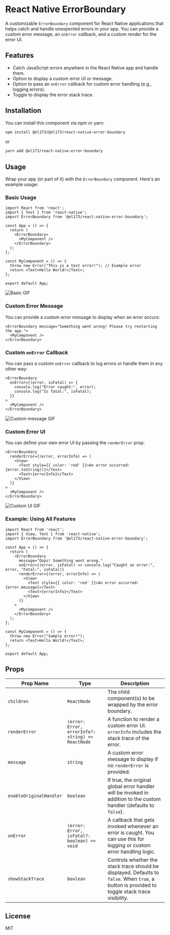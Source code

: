 # React Native ErrorBoundary

A customizable `ErrorBoundary` component for React Native applications that helps catch and handle unexpected errors in your app. You can provide a custom error message, an `onError` callback, and a custom render for the error UI.

## Features

- Catch JavaScript errors anywhere in the React Native app and handle them.
- Option to display a custom error UI or message.
- Option to pass an `onError` callback for custom error handling (e.g., logging errors).
- Toggle to display the error stack trace.

## Installation

You can install this component via npm or yarn:

```bash
npm install @el173/@el173/react-native-error-boundary
```

or

```bash
yarn add @el173/react-native-error-boundary
```

## Usage

Wrap your app (or part of it) with the `ErrorBoundary` component. Here's an example usage:

### Basic Usage

```tsx
import React from 'react';
import { Text } from 'react-native';
import ErrorBoundary from '@el173/react-native-error-boundary';

const App = () => {
  return (
    <ErrorBoundary>
      <MyComponent />
    </ErrorBoundary>
  );
};

const MyComponent = () => {
  throw new Error("This is a test error!"); // Example error
  return <Text>Hello World!</Text>;
};

export default App;
```

![Basic GIF](https://raw.githubusercontent.com/el173/react-native-error-boundary/master/blob/demo/basic.gif)


### Custom Error Message

You can provide a custom error message to display when an error occurs:

```tsx
<ErrorBoundary message="Something went wrong! Please try restarting the app.">
  <MyComponent />
</ErrorBoundary>
```

### Custom `onError` Callback

You can pass a custom `onError` callback to log errors or handle them in any other way:

```tsx
<ErrorBoundary 
  onError={(error, isFatal) => {
    console.log("Error caught:", error);
    console.log("Is fatal:", isFatal);
  }}
>
  <MyComponent />
</ErrorBoundary>
```

![Custom message GIF](https://raw.githubusercontent.com/el173/react-native-error-boundary/master/blob/demo/customError.gif)

### Custom Error UI

You can define your own error UI by passing the `renderError` prop:

```tsx
<ErrorBoundary
  renderError={(error, errorInfo) => (
    <View>
      <Text style={{ color: 'red' }}>An error occurred: {error.toString()}</Text>
      <Text>{errorInfo}</Text>
    </View>
  )}
>
  <MyComponent />
</ErrorBoundary>
```

![Custom UI GIF](https://raw.githubusercontent.com/el173/react-native-error-boundary/master/blob/demo/customUI.gif)

### Example: Using All Features

```tsx
import React from 'react';
import { View, Text } from 'react-native';
import ErrorBoundary from '@el173/react-native-error-boundary';

const App = () => {
  return (
    <ErrorBoundary 
      message="Oops! Something went wrong." 
      onError={(error, isFatal) => console.log("Caught an error:", error, "Fatal:", isFatal)}
      renderError={(error, errorInfo) => (
        <View>
          <Text style={{ color: 'red' }}>An error occurred: {error.message}</Text>
          <Text>{errorInfo}</Text>
        </View>
      )}
    >
      <MyComponent />
    </ErrorBoundary>
  );
};

const MyComponent = () => {
  throw new Error("Sample error!");
  return <Text>Hello World!</Text>;
};

export default App;
```

## Props

| Prop Name            | Type                                                        | Description                                                                                                                                  |
|----------------------|-------------------------------------------------------------|----------------------------------------------------------------------------------------------------------------------------------------------|
| `children`           | `ReactNode`                                                  | The child component(s) to be wrapped by the error boundary.                                                                                  |
| `renderError`        | `(error: Error, errorInfo?: string) => ReactNode`            | A function to render a custom error UI. `errorInfo` includes the stack trace of the error.                                                    |
| `message`            | `string`                                                     | A custom error message to display if no `renderError` is provided.                                                                            |
| `enableOriginalHandler` | `boolean`                                                  | If true, the original global error handler will be invoked in addition to the custom handler (defaults to `false`).                           |
| `onError`            | `(error: Error, isFatal?: boolean) => void`                  | A callback that gets invoked whenever an error is caught. You can use this for logging or custom error handling logic.                        |
| `showStackTrace`       | `boolean`                                                    | Controls whether the stack trace should be displayed. Defaults to `false`. When `true`, a button is provided to toggle stack trace visibility.    |


## License

MIT